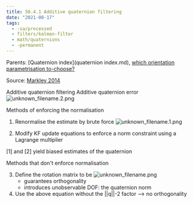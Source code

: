```yaml
---
title: 50.4.1 Additive quaternion filtering
date: "2021-08-17"
tags:
  - -sa/processed
  - filters/kalman-filter
  - math/quaternions
  - -permanent
---
```


Parents: [Quaternion index](quaternion index.md), [which orientation parametrisation to-choose?](rotations/20.4-which-orientation-parametrisation.md)

Source: [Markley 2014](markley-2014.md)

Additive quaternion filtering
Additive quaternion error
![unknown_filename.2.png](./_resources/50.4.1_Additive_quaternion_filtering.resources/unknown_filename.2.png)

Methods of enforcing the normalisation

1.  Renormalise the estimate by brute force
    ![unknown_filename.1.png](./_resources/50.4.1_Additive_quaternion_filtering.resources/unknown_filename.1.png)
    
2.  Modify KF update equations to enforce a norm constraint using a Lagrange multiplier

\[1\] and \[2\] yield biased estimates of the quaternion

Methods that don't enforce normalisation

3.  Define the rotation matrix to be
    ![unknown_filename.png](./_resources/50.4.1_Additive_quaternion_filtering.resources/unknown_filename.png)
    *   guarantees orthogonality
    *   introduces unobservable DOF: the quaternion norm
4.  Use the above equation without the ||q||-2 factor --> no orthogonality

